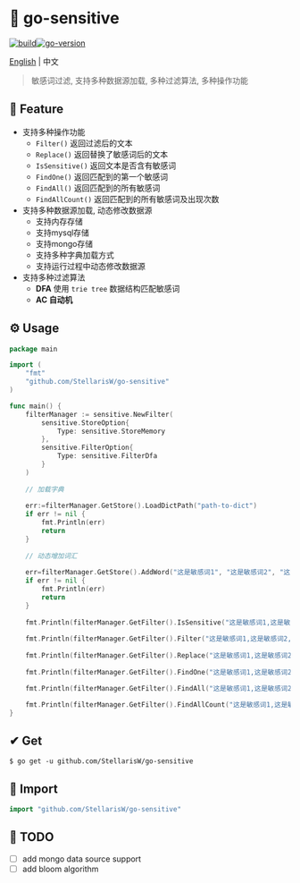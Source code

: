 # 🚫 go-sensitive

[![build](https://img.shields.io/badge/build-1.01-brightgreen)](https://github.com/StellarisW/go-sensitive)[![go-version](https://img.shields.io/badge/go-~%3D1.19-30dff3?logo=go)](https://github.com/StellarisW/go-sensitive)

[English](README.md) | 中文

> 敏感词过滤, 支持多种数据源加载, 多种过滤算法, 多种操作功能

## 🌟 Feature

- 支持多种操作功能
    - `Filter()` 返回过滤后的文本
    - `Replace()` 返回替换了敏感词后的文本
    - `IsSensitive()` 返回文本是否含有敏感词
    - `FindOne()` 返回匹配到的第一个敏感词
    - `FindAll()` 返回匹配到的所有敏感词
    - `FindAllCount()` 返回匹配到的所有敏感词及出现次数
- 支持多种数据源加载, 动态修改数据源
    - 支持内存存储
    - 支持mysql存储
    - 支持mongo存储
    - 支持多种字典加载方式
    - 支持运行过程中动态修改数据源
- 支持多种过滤算法
    - **DFA** 使用 `trie tree` 数据结构匹配敏感词
    - **AC 自动机**

## ⚙ Usage

```go
package main

import (
	"fmt"
	"github.com/StellarisW/go-sensitive"
)

func main() {
    filterManager := sensitive.NewFilter(
        sensitive.StoreOption{
            Type: sensitive.StoreMemory
        },
        sensitive.FilterOption{
            Type: sensitive.FilterDfa
        }
    )
    
    // 加载字典
    
    err:=filterManager.GetStore().LoadDictPath("path-to-dict")
    if err != nil {
        fmt.Println(err)
        return
	}
    
    // 动态增加词汇
    
    err=filterManager.GetStore().AddWord("这是敏感词1", "这是敏感词2", "这是敏感词3")
    if err != nil {
        fmt.Println(err)
        return
	}
    
    fmt.Println(filterManager.GetFilter().IsSensitive("这是敏感词1,这是敏感词2,这是敏感词3,这是敏感词1,这里没有敏感词"))
    
    fmt.Println(filterManager.GetFilter().Filter("这是敏感词1,这是敏感词2,这是敏感词3,这是敏感词1,这里没有敏感词"))
    
    fmt.Println(filterManager.GetFilter().Replace("这是敏感词1,这是敏感词2,这是敏感词3,这是敏感词1,这里没有敏感词", '*'))
    
    fmt.Println(filterManager.GetFilter().FindOne("这是敏感词1,这是敏感词2,这是敏感词3,这是敏感词1,这里没有敏感词"))

    fmt.Println(filterManager.GetFilter().FindAll("这是敏感词1,这是敏感词2,这是敏感词3,这是敏感词1,这里没有敏感词"))

    fmt.Println(filterManager.GetFilter().FindAllCount("这是敏感词1,这是敏感词2,这是敏感词3,这是敏感词1,这里没有敏感词"))
}
```

## ✔ Get

```
$ go get -u github.com/StellarisW/go-sensitive
```

## 📂 Import

```go
import "github.com/StellarisW/go-sensitive"
```

## 

## 📌 TODO

- [ ] add mongo data source support
- [ ] add  bloom algorithm